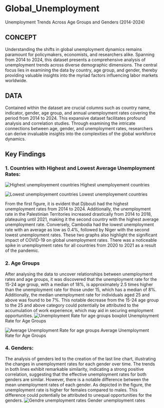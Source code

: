 # Global_Unemployment
Unemployment Trends Across Age Groups and Genders (2014-2024)



## CONCEPT
Understanding the shifts in global unemployment dynamics remains paramount for policymakers, economists, and researchers alike. Spanning from 2014 to 2024, this dataset presents a comprehensive analysis of unemployment trends across diverse demographic dimensions. The central focus lies in examining the data by country, age group, and gender, thereby providing valuable insights into the myriad factors influencing labor markets worldwide.

## DATA
Contained within the dataset are crucial columns such as country name, indicator, gender, age group, and annual unemployment rates covering the period from 2014 to 2024. This expansive dataset facilitates profound analysis and correlation studies. Through examining the intricate connections between age, gender, and unemployment rates, researchers can derive invaluable insights into the complexities of the global workforce dynamics.

## Key Findings
### 1. Countries with Highest and Lowest Average Unemployment Rates:
![Highest unemployement countries](https://github.com/AmirMohammadiKarbalaei/Global_Unemployment/assets/93831888/147c9787-29c6-4c2c-91d3-b5dfa6e03fd2)
Highest unemployement countries

![Lowest unemployement countries](https://github.com/AmirMohammadiKarbalaei/Global_Unemployment/assets/93831888/3880d30d-8c56-4f2d-a2b4-895f6e0fdb0e)
Lowest unemployement countries

From the first figure, it is evident that Djibouti had the highest unemployment rates from 2014 to 2024. Additionally, the unemployment rate in the Palestinian Territories increased drastically from 2014 to 2018, plateauing until 2021, making it the second country with the highest average unemployment rate.
Conversely, Cambodia had the lowest unemployment rate with an average as low as 0.4%, followed by Niger with the second lowest unemployment rates.
These two graphs also highlight the significant impact of COVID-19 on global unemployment rates. There was a noticeable spike in unemployment rates for all countries from 2020 to 2021 as a result of the pandemic.


### 2. Age Groups

After analysing the data to uncover relationships between unemployment rates and age groups, it was discovered that the unemployment rate for the 15-24 age group, with a median of 18%, is approximately 2.5 times higher than the unemployment rate for those under 15, which has a median of 8%. Additionally, the median unemployment rate for individuals aged 25 and above was found to be 7%. This notable decrease from the 15-24 age group to the 25 and above category could potentially be attributed to the accumulation of work experience, which may aid in securing employment opportunities.
![Unemployment Rate for age groups boxplot](https://github.com/AmirMohammadiKarbalaei/Global_Unemployment/assets/93831888/527670cf-fde9-4c7f-835f-3418e25df9ae)
Unemployment Rate for Age Groups


![Average Unemployment Rate for age groups](https://github.com/AmirMohammadiKarbalaei/Global_Unemployment/assets/93831888/89842654-63ae-4d8f-893c-71d6960869ca)
Average Unemployment Rate for Age Groups



### 4. Genders:

The analysis of genders led to the creation of the last line chart, illustrating the changes in unemployment rates for each gender over time. The trends in both lines exhibit remarkable similarity, indicating a strong positive correlation, suggesting that the effective unemployment rates for both genders are similar. However, there is a notable difference between the mean unemployment rates of each gender. As depicted in the figure, the unemployment rate is higher for females compared to males. This difference could potentially be attributed to unequal opportunities for the genders.
![Gendre unemployment rates](https://github.com/AmirMohammadiKarbalaei/Global_Unemployment/assets/93831888/dff9a951-5f92-4838-bffd-be746e36374a)
Gender unemployment rates



